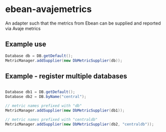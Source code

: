 # ebean-avajemetrics
An adapter such that the metrics from Ebean can be supplied and reported via Avaje metrics


## Example use

```java
Database db = DB.getDefault();
MetricManager.addSupplier(new DbMetricSupplier(db));
```


## Example - register multiple databases

```java

Database db1 = DB.getDefault();
Database db2 = DB.byName("central");

// metric names prefixed with "db"
MetricManager.addSupplier(new DbMetricSupplier(db1));

// metric names prefixed with "centraldb"
MetricManager.addSupplier(new DbMetricSupplier(db2, "centraldb"));

```
